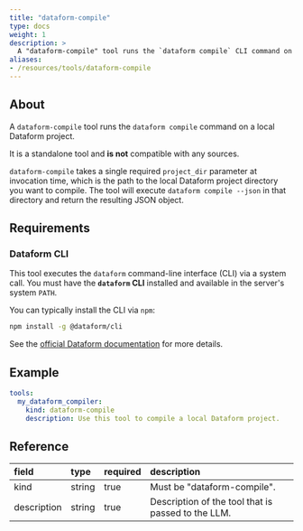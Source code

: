 ```yaml
---
title: "dataform-compile"
type: docs
weight: 1
description: > 
  A "dataform-compile" tool runs the `dataform compile` CLI command on a local project directory.
aliases:
- /resources/tools/dataform-compile
---
```


## About

A `dataform-compile` tool runs the `dataform compile` command on a local Dataform project.

It is a standalone tool and **is not** compatible with any sources.

`dataform-compile` takes a single required `project_dir` parameter at invocation time, which is the path to the local Dataform project directory you want to compile. The tool will execute `dataform compile --json` in that directory and return the resulting JSON object.

## Requirements

### Dataform CLI

This tool executes the `dataform` command-line interface (CLI) via a system call. You must have the **`dataform` CLI** installed and available in the server's system `PATH`.

You can typically install the CLI via `npm`:
```bash
npm install -g @dataform/cli
```
See the [official Dataform documentation](https://www.google.com/search?q=https://cloud.google.com/dataform/docs/install-dataform-cli) for more details.

## Example

```yaml
tools:  
  my_dataform_compiler:  
    kind: dataform-compile  
    description: Use this tool to compile a local Dataform project.
```

## Reference

| field | type | required | description |
| :---- | :---- | :---- | :---- |
| kind | string | true | Must be "dataform-compile". |
| description | string | true | Description of the tool that is passed to the LLM. |
